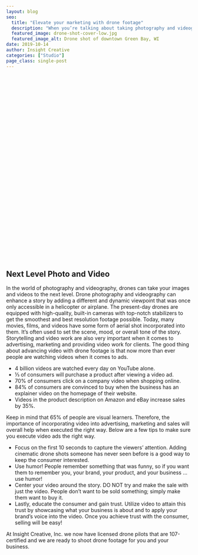 ```yaml
---
layout: blog
seo:
  title: "Elevate your marketing with drone footage"
  description: "When you’re talking about taking photography and videography to the next level a drone provides aerial content to capture unique and desirable looking photos and videos. Learn how drone photography and videography can enhance your marketing efforts."
  featured_image: drone-shot-cover-low.jpg
  featured_image_alt: Drone shot of downtown Green Bay, WI
date: 2019-10-14
author: Insight Creative
categories: ["Studio"]
page_class: single-post
---
```


<span class="wistia_embed wistia_async_nyt8kaivlg popover=true popoverAnimateThumbnail=true" style="display:inline-block;height:500px;position:relative;width:100%">&nbsp;</span>

## Next Level Photo and Video

In the world of photography and videography, drones can take your images and videos
to the next level. Drone photography and videography can enhance a story by adding a different and dynamic viewpoint that was once only accessible in a helicopter or airplane. The present-day drones are equipped with high-quality, built-in cameras with top-notch stabilizers to get the smoothest and best resolution footage possible. Today, many movies, films, and videos have some form of aerial shot incorporated into them. It’s often used to set the scene, mood, or overall tone of the story. Storytelling and video work are also very important when it comes to advertising, marketing and providing video work for clients. The good thing about advancing video with drone footage is that now more than ever people are watching videos when it comes to ads.

- 4 billion videos are watched every day on YouTube alone.
- ⅓ of consumers will purchase a product after viewing a video ad.
- 70% of consumers click on a company video when shopping online.
- 84% of consumers are convinced to buy when the business has an explainer video on
  the homepage of their website.
- Videos in the product description on Amazon and eBay increase sales by 35%.

Keep in mind that 65% of people are visual learners. Therefore, the importance of
incorporating video into advertising, marketing and sales will overall help when executed the right way. Below are a few tips to make sure you execute video ads the right way.

- Focus on the first 10 seconds to capture the viewers’ attention. Adding cinematic
  drone shots someone has never seen before is a good way to keep the consumer interested.
- Use humor! People remember something that was funny, so if you want them to remember you, your brand, your product, and your business … use humor!
- Center your video around the story. DO NOT try and make the sale with just the video.
  People don’t want to be sold something; simply make them want to buy it.
- Lastly, educate the consumer and gain trust. Utilize video to attain this trust by
  showcasing what your business is about and to apply your brand’s voice into the video.
  Once you achieve trust with the consumer, selling will be easy!

At Insight Creative, Inc. we now have licensed drone pilots that are 107-certified and we are ready to shoot drone footage for you and your business.
